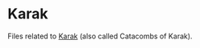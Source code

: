 # Karak
Files related to [Karak](https://boardgamegeek.com/boardgame/241477/karak) (also called Catacombs of Karak).
